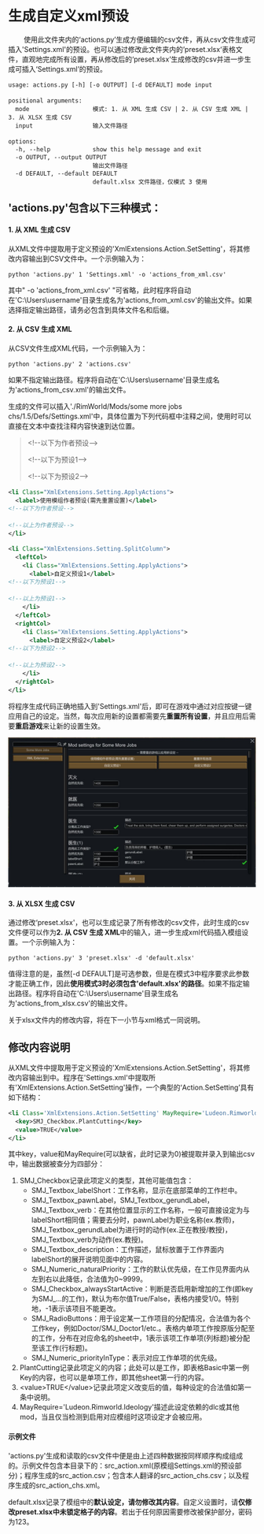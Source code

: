 # 生成自定义xml预设

$\qquad$使用此文件夹内的‘actions.py’生成方便编辑的csv文件，再从csv文件生成可插入'Settings.xml'的预设。也可以通过修改此文件夹内的’preset.xlsx‘表格文件，直观地完成所有设置，再从修改后的‘preset.xlsx’生成修改的csv并进一步生成可插入‘Settings.xml’的预设。

```shell
usage: actions.py [-h] [-o OUTPUT] [-d DEFAULT] mode input

positional arguments:
  mode                  模式: 1. 从 XML 生成 CSV | 2. 从 CSV 生成 XML | 3. 从 XLSX 生成 CSV
  input                 输入文件路径

options:
  -h, --help            show this help message and exit
  -o OUTPUT, --output OUTPUT
                        输出文件路径
  -d DEFAULT, --default DEFAULT
                        default.xlsx 文件路径，仅模式 3 使用
```

## 'actions.py'包含以下三种模式：

#### 1. 从 XML 生成 CSV

从XML文件中提取用于定义预设的'XmlExtensions.Action.SetSetting'，将其修改内容输出到CSV文件中。一个示例输入为：

```shell
python 'actions.py' 1 'Settings.xml' -o 'actions_from_xml.csv'
```

其中" -o 'actions_from_xml.csv' "可省略，此时程序将自动在'C:\\Users\\username'目录生成名为'actions_from_xml.csv'的输出文件。如果选择指定输出路径，请务必包含到具体文件名和后缀。

#### 2. 从 CSV 生成 XML

从CSV文件生成XML代码，一个示例输入为：

```shell
python 'actions.py' 2 'actions.csv'
```

如果不指定输出路径。程序将自动在'C:\\Users\\username'目录生成名为'actions_from_csv.xml'的输出文件。



生成的文件可以插入'./RimWorld/Mods/some more jobs chs/1.5/Defs/Settings.xml'中，具体位置为下列代码框中注释之间，使用时可以直接在文本中查找注释内容快速到达位置。

>\<!--以下为作者预设--\>
>
>\<!--以下为预设1--\>
>
>\<!--以下为预设2--\>

```xml
<li Class="XmlExtensions.Setting.ApplyActions">
  <label>使用模组作者预设(需先重置设置)</label>
<!--以下为作者预设-->

<!--以上为作者预设-->
</li>
```

```xml
<li Class="XmlExtensions.Setting.SplitColumn">
  <leftCol>
    <li Class="XmlExtensions.Setting.ApplyActions">
      <label>自定义预设1</label>
<!--以下为预设1-->

<!--以上为预设1-->
    </li>
  </leftCol>
  <rightCol>
    <li Class="XmlExtensions.Setting.ApplyActions">
      <label>自定义预设2</label>
<!--以下为预设2-->

<!--以上为预设2-->
    </li>
  </rightCol>
</li>
```

将程序生成代码正确地插入到'Settings.xml'后，即可在游戏中通过对应按键一键应用自己的设定。当然，每次应用新的设置都需要先**重置所有设置**，并且应用后需要**重启游戏**来让新的设置生效。

<img src="https://raw.githubusercontent.com/uranv/Some-More-Jobs-CHS/refs/heads/main/codes/Preview.jpg" alt="Preview" style="zoom:50%;" />

#### 3. 从 XLSX 生成 CSV

通过修改‘preset.xlsx'，也可以生成记录了所有修改的csv文件，此时生成的csv文件便可以作为**2. 从 CSV 生成 XML**中的输入，进一步生成xml代码插入模组设置。一个示例输入为：

```
python 'actions.py' 3 'preset.xlsx' -d 'default.xlsx'
```

值得注意的是，虽然[-d DEFAULT]是可选参数，但是在模式3中程序要求此参数才能正确工作，因此**使用模式3时必须包含'default.xlsx'的路径**。如果不指定输出路径。程序将自动在'C:\\Users\\username'目录生成名为'actions_from_xlsx.csv'的输出文件。



关于xlsx文件内的修改内容，将在下一小节与xml格式一同说明。

## 修改内容说明

从XML文件中提取用于定义预设的'XmlExtensions.Action.SetSetting'，将其修改内容输出到中。程序在'Settings.xml'中提取所有'XmlExtensions.Action.SetSetting'操作，一个典型的‘Action.SetSetting’具有如下结构：

```xml
<li Class='XmlExtensions.Action.SetSetting' MayRequire='Ludeon.Rimworld.Ideology'>
  <key>SMJ_Checkbox.PlantCutting</key>
  <value>TRUE</value>
</li>
```

其中key，value和MayRequire(可以缺省，此时记录为0)被提取并录入到输出csv中，输出数据被查分为四部分：

1. SMJ_Checkbox记录此项定义的类型，其他可能值包含：
   + SMJ_Textbox_labelShort：工作名称，显示在底部菜单的工作栏中。
   + SMJ_Textbox_pawnLabel，SMJ_Textbox_gerundLabel，SMJ_Textbox_verb：在其他位置显示的工作名称，一般可直接设定为与labelShort相同值；需要去分时，pawnLabel为职业名称(ex.教师)，SMJ_Textbox_gerundLabel为进行时的动作(ex.正在教授/教授)，SMJ_Textbox_verb为动作(ex.教授)。
   + SMJ_Textbox_description：工作描述，鼠标放置于工作界面内labelShort的展开说明见面中的内容。
   + SMJ_Numeric_naturalPriority：工作的默认优先级，在工作见界面内从左到右以此降低，合法值为0~9999。
   + SMJ_Checkbox_alwaysStartActive：判断是否启用新增加的工作(即key为SMJ_...的工作)，默认为布尔值True/False，表格内接受1/0。特别地，-1表示该项目不能更改。
   + SMJ_RadioButtons：用于设定某一工作项目的分配情况，合法值为各个工作key，例如Doctor/SMJ_Doctor1/etc.。表格内单项工作按原版分配至的工作，分布在对应命名的sheet中，1表示该项工作单项(列标题)被分配至该工作(行标题)。
   + SMJ_Numeric_priorityInType：表示对应工作单项的优先级。
2. PlantCutting记录此项定义的内容；此处可以是工作，即表格Basic中第一例Key的内容，也可以是单项工作，即其他sheet第一行的内容。
3. \<value\>TRUE\</value\>记录此项定义改变后的值，每种设定的合法值如第一条中说明。
4. MayRequire='Ludeon.Rimworld.Ideology'描述此设定依赖的dlc或其他mod，当且仅当检测到启用对应模组时这项设定才会被应用。

#### 示例文件

'actions.py'生成和读取的csv文件中便是由上述四种数据按同样顺序构成组成的。示例文件包含本目录下的：src_action.xml(原模组Settings.xml的预设部分)；程序生成的src_action.csv；包含本人翻译的src_action_chs.csv；以及程序生成的src_action_chs.xml。



default.xlsx记录了模组中的**默认设定，请勿修改其内容**。自定义设置时，请**仅修改preset.xlsx中未锁定格子的内容**。若出于任何原因需要修改被保护部分，密码为123。




